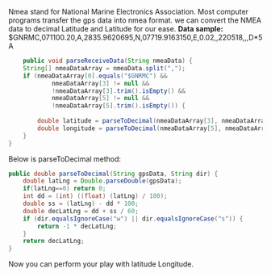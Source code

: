 Nmea stand for National Marine Electronics Association. Most computer programs transfer the gps data into nmea format. we can convert the NMEA data to decimal Latitude and Latitude for our ease.
**Data sample:**
$GNRMC,071100.20,A,2835.9620695,N,07719.9163150,E,0.02,,220518,,,D*5A

```java
	public void parseReceiveData(String nmeaData) {  
    String[] nmeaDataArray = nmeaData.split(",");  
    if (nmeaDataArray[0].equals("$GNRMC") &&  
            nmeaDataArray[3] != null &&  
            !nmeaDataArray[3].trim().isEmpty() &&  
            nmeaDataArray[5] != null &&  
            !nmeaDataArray[5].trim().isEmpty()) {  
  
        double latitude = parseToDecimal(nmeaDataArray[3], nmeaDataArray[4]);  
        double longitude = parseToDecimal(nmeaDataArray[5], nmeaDataArray[6]);    
    }  
}
```
Below is parseToDecimal method:
```java
public double parseToDecimal(String gpsData, String dir) {  
    double latLng = Double.parseDouble(gpsData);  
    if(latLng==0) return 0;  
    int dd = (int) ((float) (latLng) / 100);   
    double ss = (latLng) - dd * 100;   
    double decLatLng = dd + ss / 60;  
    if (dir.equalsIgnoreCase("w") || dir.equalsIgnoreCase("s")) {  
        return -1 * decLatLng;  
    }  
    return decLatLng;  
}
```
Now you can perform your play with latitude Longitude.
